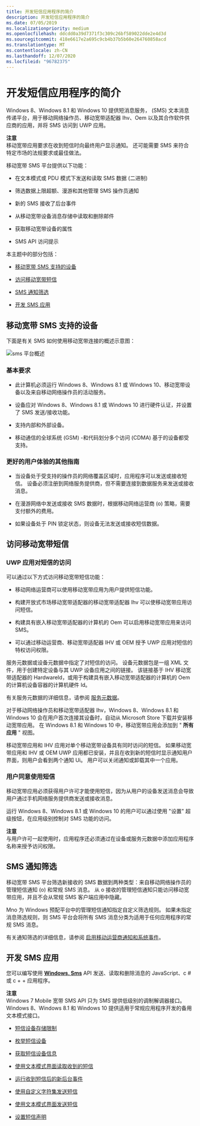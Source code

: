 ```yaml
---
title: 开发短信应用程序的简介
description: 开发短信应用程序的简介
ms.date: 07/05/2019
ms.localizationpriority: medium
ms.openlocfilehash: ddcdd0a39d7371f3c309c26bf589022dde2e4d3d
ms.sourcegitcommit: 418e6617e2a695c9cb4b37b5b60e264760858acd
ms.translationtype: MT
ms.contentlocale: zh-CN
ms.lasthandoff: 12/07/2020
ms.locfileid: "96782375"
---
```

# <a name="introduction-to-developing-sms-apps"></a>开发短信应用程序的简介


Windows 8、Windows 8.1 和 Windows 10 提供短消息服务， (SMS) 文本消息传递平台，用于移动网络操作员、移动宽带适配器 Ihv、Oem 以及其合作软件供应商的应用，并将 SMS 访问到 UWP 应用。

**注意**  
移动宽带应用要求在收到短信时向最终用户显示通知。 还可能需要 SMS 来符合特定市场的法规要求或最佳做法。

 

移动宽带 SMS 平台提供以下功能：

-   在文本模式或 PDU 模式下发送和读取 SMS 数据 (二进制) 

-   筛选数据上限超额、漫游和其他管理 SMS 操作员通知

-   新的 SMS 接收了后台事件

-   从移动宽带设备消息存储中读取和删除邮件

-   获取移动宽带设备的属性

-   SMS API 访问提示

本主题中的部分包括：

-   [移动宽带 SMS 支持的设备](#supporteddevices)

-   [访问移动宽带短信](#smsaccess)

-   [SMS 通知筛选](#filtering)

-   [开发 SMS 应用](#developsmsapp)

## <a name="span-idsupporteddevicesspanspan-idsupporteddevicesspanspan-idsupporteddevicesspanmobile-broadband-sms-supported-devices"></a><span id="SupportedDevices"></span><span id="supporteddevices"></span><span id="SUPPORTEDDEVICES"></span>移动宽带 SMS 支持的设备


下面是有关 SMS 如何使用移动宽带连接的概述示意图：

![sms 平台概述](images/fig1-mb-sms-platformoverview.jpg)

### <a name="span-idbasreqspanspan-idbasreqspanbasic-requirements"></a><span id="basreq"></span><span id="BASREQ"></span>基本要求

-   此计算机必须运行 Windows 8、Windows 8.1 或 Windows 10、移动宽带设备以及来自移动网络操作员的活动服务。

-   设备应对 Windows 8、Windows 8.1 或 Windows 10 进行硬件认证，并设置了 SMS 发送/接收功能。

-   支持内部和外部设备。

-   移动通信的全球系统 (GSM) -和代码划分多个访问 (CDMA) 基于的设备都受支持。

### <a name="span-idadditional_guidance_for_a_better_user_experiencespanspan-idadditional_guidance_for_a_better_user_experiencespanspan-idadditional_guidance_for_a_better_user_experiencespanadditional-guidance-for-a-better-user-experience"></a><span id="Additional_guidance_for_a_better_user_experience"></span><span id="additional_guidance_for_a_better_user_experience"></span><span id="ADDITIONAL_GUIDANCE_FOR_A_BETTER_USER_EXPERIENCE"></span>更好的用户体验的其他指南

-   当设备处于受支持的操作员的网络覆盖区域时，应用程序可以发送或接收短信。 设备必须注册到网络服务提供商，但不需要连接到数据服务来发送或接收消息。

-   在漫游网络中发送或接收 SMS 数据时，根据移动网络运营商 (o) 策略，需要支付额外的费用。

-   如果设备处于 PIN 锁定状态，则设备无法发送或接收短信数据。

## <a name="span-idsmsaccessspanspan-idsmsaccessspanspan-idsmsaccessspanaccess-to-mobile-broadband-sms"></a><span id="SMSAccess"></span><span id="smsaccess"></span><span id="SMSACCESS"></span>访问移动宽带短信


### <a name="span-idstorespanspan-idstorespanuwp-app-access-to-sms"></a><span id="store"></span><span id="STORE"></span>UWP 应用对短信的访问

可以通过以下方式访问移动宽带短信功能：

-   移动网络运营商可以使用移动宽带应用为用户提供短信功能。

-   构建开放式市场移动宽带适配器的移动宽带适配器 Ihv 可以使移动宽带应用访问短信。

-   构建具有嵌入移动宽带适配器的计算机的 Oem 可以启用移动宽带应用来访问 SMS。

-   可以通过移动运营商、移动宽带适配器 IHV 或 OEM 授予 UWP 应用对短信的特权访问权限。

服务元数据或设备元数据中指定了对短信的访问。 设备元数据包是一组 XML 文件，用于创建特定设备与其 UWP 设备应用之间的链接。 该链接基于 IHV 移动宽带适配器的 HardwareId，或用于构建具有嵌入移动宽带适配器的计算机的 Oem 的计算机设备容器的计算机硬件 Id。

有关服务元数据的详细信息，请参阅 [服务元数据](service-metadata.md)。

对于移动网络操作员和移动宽带适配器 Ihv，Windows 8、Windows 8.1 和 Windows 10 会在用户首次连接其设备时，自动从 Microsoft Store 下载并安装移动宽带应用。 在 Windows 8.1 和 Windows 10 中，移动宽带应用会添加到 " **所有应用** " 视图。

移动宽带应用和 IHV 应用对单个移动宽带设备具有同时访问的短信。 如果移动宽带应用和 IHV 或 OEM UWP 应用都已安装，并且在收到新的短信时显示通知用户界面，则用户会看到两个通知 Ui。 用户可以关闭通知或卸载其中一个应用。

### <a name="span-iduserspanspan-iduserspanuser-consent-to-sms-access"></a><span id="user"></span><span id="USER"></span>用户同意使用短信

移动宽带应用必须获得用户许可才能使用短信，因为从用户的设备发送消息会导致用户通过手机网络服务提供商发送或接收消息。

运行 Windows 8、Windows 8.1 或 Windows 10 的用户可以通过使用 "设置" 超级按钮，在应用级别控制对 SMS 功能的访问。

**注意**  
与用户许可一起使用时，应用程序还必须通过在设备或服务元数据中添加应用程序名称来授予访问权限。

 

## <a name="span-idfilteringspanspan-idfilteringspanspan-idfilteringspansms-notifications-filtering"></a><span id="Filtering"></span><span id="filtering"></span><span id="FILTERING"></span>SMS 通知筛选


移动宽带 SMS 平台筛选新接收的 SMS 数据到两种类型：来自移动网络操作员的管理短信通知 (o) 和常规 SMS 消息。 从 o 接收的管理短信通知只能访问移动宽带应用，并且不会从常规 SMS 客户端应用中隐藏。

Mno 为 Windows 预配平台中的管理短信通知指定自定义筛选规则。 如果未指定消息筛选规则，则 SMS 平台会将所有 SMS 消息分类为适用于任何应用程序的常规 SMS 消息。

有关通知筛选的详细信息，请参阅 [启用移动运营商通知和系统事件](enabling-mobile-operator-notifications-and-system-events.md)。

## <a name="span-iddevelopsmsappspanspan-iddevelopsmsappspanspan-iddevelopsmsappspandeveloping-your-sms-app"></a><span id="DevelopSMSApp"></span><span id="developsmsapp"></span><span id="DEVELOPSMSAPP"></span>开发 SMS 应用


您可以编写使用 [**Windows. Sms**](/uwp/api/Windows.Devices.Sms) API 发送、读取和删除消息的 JavaScript、c # 或 c + + 应用程序。

**注意**  
Windows 7 Mobile 宽带 SMS API 只为 SMS 提供低级别的调制解调器接口。 Windows 8、Windows 8.1 和 Windows 10 提供适用于常规应用程序开发的备用文本模式接口。

 

-   [短信设备存储限制](sms-device-storage-limits.md)

-   [枚举短信设备](enumerate-sms-devices.md)

-   [获取短信设备信息](get-sms-device-information.md)

-   [使用文本模式界面读取收到的短信](read-received-sms-by-using-the-text-mode-interface.md)

-   [运行收到短信后的新后台事件](run-new-sms-received-background-events.md)

-   [使用自定义字符集发送短信](send-sms-by-using-custom-character-sets.md)

-   [使用文本模式界面发送短信](calculate-characters-and-segments-of-a-draft-sms.md)

-   [设置短信声明](set-sms-declarations.md)

 

